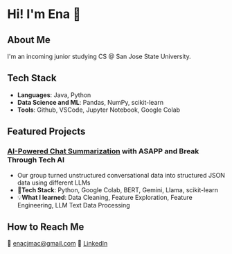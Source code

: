 # Hi! I'm Ena 👋
## About Me
I'm an incoming junior studying CS @ San Jose State University. 

## Tech Stack
- **Languages**: Java, Python
- **Data Science and ML**: Pandas, NumPy, scikit-learn
- **Tools**: Github, VSCode, Jupyter Notebook, Google Colab

## Featured Projects
### [AI-Powered Chat Summarization](https://github.com/megaDeathChav/asapp-project/tree/main) with ASAPP and Break Through Tech AI
- Our group turned unstructured conversational data into structured JSON data using different LLMs
- 🚀**Tech Stack**: Python, Google Colab, BERT, Gemini, Llama, scikit-learn
- 💡**What I learned**: Data Cleaning, Feature Exploration, Feature Engineering, LLM Text Data Processing

## How to Reach Me
📧 enacjmac@gmail.com
💼 [LinkedIn](www.linkedin.com/in/ena-macahiya-615ba2218)
